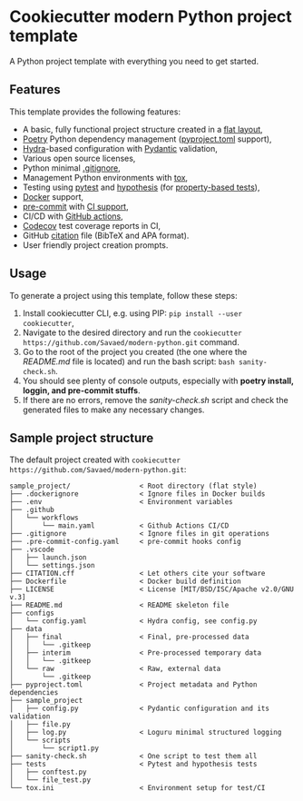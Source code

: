 # Cookiecutter modern Python project template

A Python project template with everything you need to get started.

## Features
This template provides the following features:
- A basic, fully functional project structure created in a [flat layout](https://packaging.python.org/en/latest/discussions/src-layout-vs-flat-layout/),
- [Poetry](https://python-poetry.org/) Python dependency management ([pyproject.toml](https://python-poetry.org/docs/pyproject/) support),
- [Hydra](https://hydra.cc)-based configuration with [Pydantic](https://docs.pydantic.dev/latest/) validation,
- Various open source licenses,
- Python minimal [.gitignore](https://git-scm.com/docs/gitignore),
- Management Python environments with [tox](https://tox.wiki/en/stable/),
- Testing using [pytest](https://docs.pytest.org/en/stable/) and [hypothesis](https://hypothesis.readthedocs.io/en/latest/index.html) (for [property-based tests](https://www.youtube.com/watch?v=uN6JjpzVsAo)),
- [Docker](https://www.docker.com/) support,
- [pre-commit](https://pre-commit.com/) with [CI support](https://pre-commit.ci/),
- CI/CD with [GitHub actions](https://github.com/features/actions),
- [Codecov](https://about.codecov.io/) test coverage reports in CI,
- GitHub [citation](https://docs.github.com/en/repositories/managing-your-repositorys-settings-and-features/customizing-your-repository/about-citation-files) file (BibTeX and APA format).
- User friendly project creation prompts.


## Usage

To generate a project using this template, follow these steps:
1. Install cookiecutter CLI, e.g. using PIP: `pip install --user cookiecutter`,
2. Navigate to the desired directory and run the `cookiecutter https://github.com/Savaed/modern-python.git` command.
3. Go to the root of the project you created (the one where the *README.md* file is located) and run the bash script: `bash sanity-check.sh`.
4. You should see plenty of console outputs, especially with **poetry install, loggin, and pre-commit stuffs**.
5. If there are no errors, remove the *sanity-check.sh* script and check the generated files to make any necessary changes.

## Sample project structure
The default project created with `cookiecutter https://github.com/Savaed/modern-python.git`:

```
sample_project/                 < Root directory (flat style)
├── .dockerignore               < Ignore files in Docker builds
├── .env                        < Environment variables
├── .github
│   └── workflows
│       └── main.yaml           < Github Actions CI/CD
├── .gitignore                  < Ignore files in git operations
├── .pre-commit-config.yaml     < pre-commit hooks config
├── .vscode
│   ├── launch.json
│   └── settings.json
├── CITATION.cff                < Let others cite your software
├── Dockerfile                  < Docker build definition
├── LICENSE                     < License [MIT/BSD/ISC/Apache v2.0/GNU v.3]
├── README.md                   < README skeleton file
├── configs
│   └── config.yaml             < Hydra config, see config.py
├── data
│   ├── final                   < Final, pre-processed data
│   │   └── .gitkeep
│   ├── interim                 < Pre-processed temporary data
│   │   └── .gitkeep
│   └── raw                     < Raw, external data
│       └── .gitkeep
├── pyproject.toml              < Project metadata and Python dependencies
├── sample_project
│   ├── config.py               < Pydantic configuration and its validation
│   ├── file.py
│   ├── log.py                  < Loguru minimal structured logging
│   └── scripts
│       └── script1.py
├── sanity-check.sh             < One script to test them all
├── tests                       < Pytest and hypothesis tests
│   ├── conftest.py
│   └── file_test.py
└── tox.ini                     < Environment setup for test/CI
```
